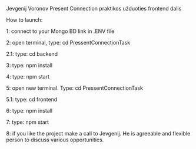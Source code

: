 Jevgenij Voronov Present Connection praktikos užduoties frontend dalis

How to launch:

1: connect to your Mongo BD link in .ENV file

2: open terminal, type: cd PressentConnectionTask

2.1: type: cd backend

3: type: npm install

4: type: npm start

5: open new terminal. Type: cd PressentConnectionTask

5.1: type: cd frontend

6: type: npm install

7: type: npm start

8: if you like the project make a call to Jevgenij. He is agreeable and flexible person to discuss various opportunities. 